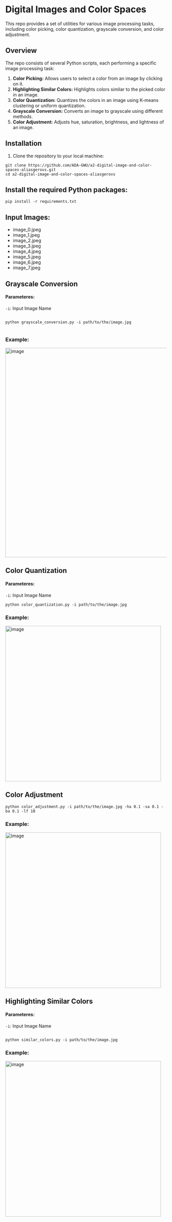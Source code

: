 # Digital Images and Color Spaces

This repo provides a set of utilities for various image processing tasks, including color picking, color quantization, grayscale conversion, and color adjustment.

## Overview

The repo consists of several Python scripts, each performing a specific image processing task:

1. **Color Picking:** Allows users to select a color from an image by clicking on it.
2. **Highlighting Similar Colors:** Highlights colors similar to the picked color in an image.
3. **Color Quantization:** Quantizes the colors in an image using K-means clustering or uniform quantization.
4. **Grayscale Conversion:** Converts an image to grayscale using different methods.
5. **Color Adjustment:** Adjusts hue, saturation, brightness, and lightness of an image.

## Installation

1. Clone the repository to your local machine:

```
git clone https://github.com/ADA-GWU/a2-digital-image-and-color-spaces-aliasgerovs.git
cd a2-digital-image-and-color-spaces-aliasgerovs
```


## Install the required Python packages:

``` 
pip install -r requirements.txt

```

## Input Images:

- image_0.jpeg
- image_1.jpeg
- image_2.jpeg
- image_3.jpeg
- image_4.jpeg
- image_5.jpeg
- image_6.jpeg
- image_7.jpeg

## Grayscale Conversion

#### Parameteres:

`-i`: Input Image Name

```

python grayscale_conversion.py -i path/to/the/image.jpg


```

### Example:

<img width="654" alt="image" src="https://github.com/ADA-GWU/a2-digital-image-and-color-spaces-aliasgerovs/assets/49990436/79ae3e6c-b455-463d-a443-a703a6d0ed75">


## Color Quantization

#### Parameteres:

`-i`: Input Image Name

```
python color_quantization.py -i path/to/the/image.jpg

```

### Example:

<img width="486" alt="image" src="https://github.com/ADA-GWU/a2-digital-image-and-color-spaces-aliasgerovs/assets/49990436/a2383e6a-eb8c-4372-a339-6b2b39ddac30">



## Color Adjustment

```
python color_adjustment.py -i path/to/the/image.jpg -ha 0.1 -sa 0.1 -ba 0.1 -lf 10

```

### Example:

<img width="486" alt="image" src="https://github.com/ADA-GWU/a2-digital-image-and-color-spaces-aliasgerovs/assets/49990436/6b1a4a49-fc65-42dd-98d3-2bf6d7548c15">


## Highlighting Similar Colors

#### Parameteres:

`-i`: Input Image Name

```

python similar_colors.py -i path/to/the/image.jpg

```

### Example:

<img width="486" alt="image" src="https://github.com/ADA-GWU/a2-digital-image-and-color-spaces-aliasgerovs/assets/49990436/41e40e0b-78af-489a-8279-1f72a0606e45">



